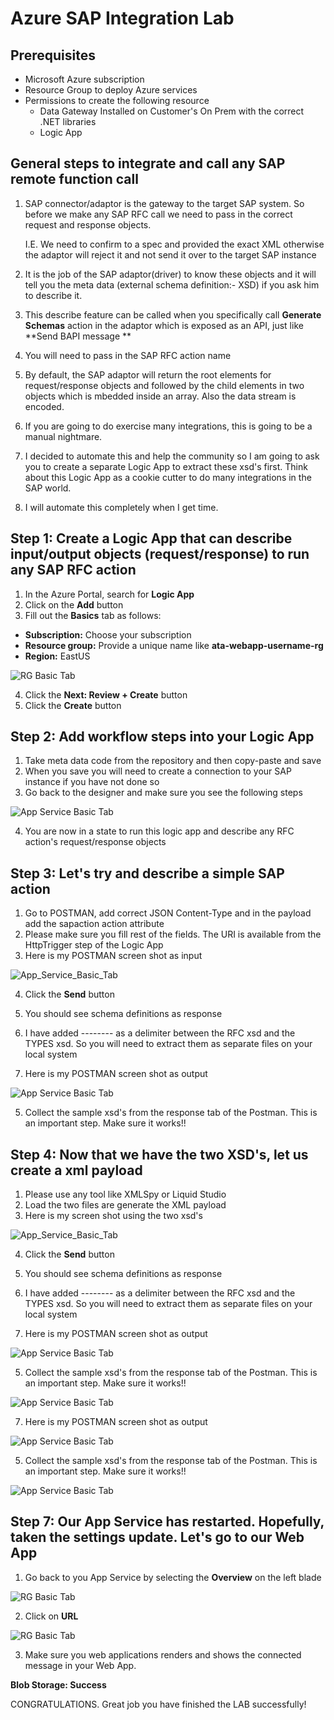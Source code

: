 # Azure SAP Integration Lab

## Prerequisites

- Microsoft Azure subscription
- Resource Group to deploy Azure services
- Permissions to create the following resource  
    - Data Gateway Installed on Customer's On Prem with the correct .NET libraries
    - Logic App

## General steps to integrate and call any SAP remote function call

1. SAP connector/adaptor is the gateway to the target SAP system. So before we make any SAP RFC call we need to pass in the correct request and response objects.

   I.E. We need to confirm to a spec and provided the exact XML otherwise the adaptor will reject it and not send it over to the target SAP instance
   
2. It is the job of the SAP adaptor(driver) to know these objects and it will tell you the meta data (external schema definition:- XSD) if you ask him to describe it.
3. This describe feature can be called when you specifically call **Generate Schemas** action in the adaptor which is exposed as an API, just like **Send BAPI message **
4. You will need to pass in the SAP RFC action name
5. By default, the SAP adaptor will return the root elements for request/response objects and followed by the child elements in two objects which is mbedded inside an array.
   Also the data stream is encoded.
7. If you are going to do exercise many integrations, this is going to be a manual nightmare.
8. I decided to automate this and help the community so I am going to ask you to create a separate Logic App to extract these xsd's first. Think about this Logic App as a cookie    cutter to do many integrations in the SAP world.
9. I will automate this completely when I get time.


## Step 1: Create a Logic App that can describe input/output objects (request/response) to run any SAP RFC action
1. In the Azure Portal, search for **Logic App**
2. Click on the **Add** button
3. Fill out the **Basics** tab as follows:
- **Subscription:** Choose your subscription
- **Resource group:** Provide a unique name like **ata-webapp-username-rg**
- **Region:** EastUS

![RG Basic Tab](images/create_logic_app.JPG)  

4. Click the **Next: Review + Create** button
5. Click the **Create** button

## Step 2: Add workflow steps into your Logic App
1. Take meta data code from the repository and then copy-paste and save
2. When you save you will need to create a connection to your SAP instance if you have not done so
3. Go back to the designer and make sure you see the following steps

![App Service Basic Tab](images/GenSchema_LogicApp.JPG)

4. You are now in a state to run this logic app and describe any RFC action's request/response objects 


## Step 3: Let's try and describe a simple SAP action

1. Go to POSTMAN, add correct JSON Content-Type and in the payload add the sapaction action attribute
2. Please make sure you fill rest of the fields. The URI is available from the HttpTrigger step of the Logic App
3. Here is my POSTMAN screen shot as input


![App_Service_Basic_Tab](images/GenSchema_Input_1.JPG)

4. Click the **Send** button
5. You should see schema definitions as response
6. I have added -------- as a delimiter between the RFC xsd and the TYPES xsd. So you will need to extract them as separate files on your local system

7. Here is my POSTMAN screen shot as output

![App Service Basic Tab](images/GenSchema_Output_1.JPG)

5. Collect the sample xsd's from the response tab of the Postman. This is an important step. Make sure it works!!



## Step 4: Now that we have the two XSD's, let us create a xml payload

1. Please use any tool like XMLSpy or Liquid Studio
2. Load the two files are generate the XML payload
3. Here is my screen shot using the two xsd's


![App_Service_Basic_Tab](images/Liquid_Select_Root_element.JPG)

4. Click the **Send** button
5. You should see schema definitions as response
6. I have added -------- as a delimiter between the RFC xsd and the TYPES xsd. So you will need to extract them as separate files on your local system

7. Here is my POSTMAN screen shot as output

![App Service Basic Tab](images/Liquid_Select_Tool.JPG)

5. Collect the sample xsd's from the response tab of the Postman. This is an important step. Make sure it works!!


![App Service Basic Tab](images/Liquid_Select_Tool_1.JPG)



7. Here is my POSTMAN screen shot as output

![App Service Basic Tab](images/Material_Not_OK.JPG)

5. Collect the sample xsd's from the response tab of the Postman. This is an important step. Make sure it works!!


![App Service Basic Tab](images/Material_OK.JPG)



## Step 7: Our App Service has restarted. Hopefully, taken the settings update. Let's go to our Web App

1. Go back to you App Service by selecting the **Overview** on the left blade

![RG Basic Tab](images/app-service-overview.JPG)

2. Click on **URL**

![RG Basic Tab](images/app-service-deployment-happy.JPG)

3. Make sure you web applications renders and shows the connected message in your Web App.

**Blob Storage: Success**

  CONGRATULATIONS. Great job you have finished the LAB successfully!



